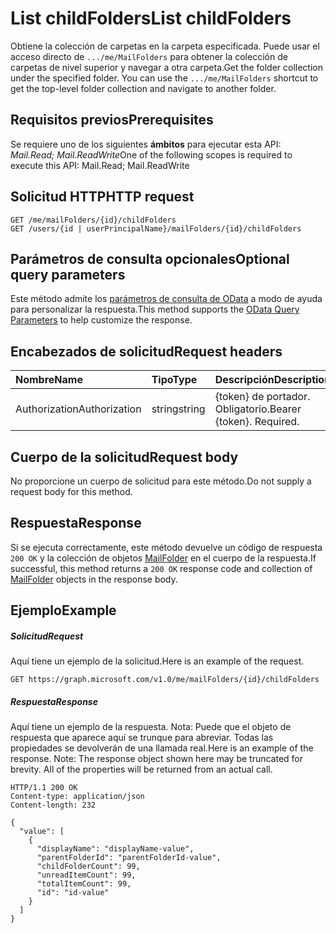 # <a name="list-childfolders"></a><span data-ttu-id="a47d6-101">List childFolders</span><span class="sxs-lookup"><span data-stu-id="a47d6-101">List childFolders</span></span>

<span data-ttu-id="a47d6-p101">Obtiene la colección de carpetas en la carpeta especificada. Puede usar el acceso directo de `.../me/MailFolders` para obtener la colección de carpetas de nivel superior y navegar a otra carpeta.</span><span class="sxs-lookup"><span data-stu-id="a47d6-p101">Get the folder collection under the specified folder. You can use the `.../me/MailFolders` shortcut to get the top-level folder collection and navigate to another folder.</span></span>
## <a name="prerequisites"></a><span data-ttu-id="a47d6-104">Requisitos previos</span><span class="sxs-lookup"><span data-stu-id="a47d6-104">Prerequisites</span></span>
<span data-ttu-id="a47d6-105">Se requiere uno de los siguientes **ámbitos** para ejecutar esta API: *Mail.Read; Mail.ReadWrite*</span><span class="sxs-lookup"><span data-stu-id="a47d6-105">One of the following scopes is required to execute this API: Mail.Read; Mail.ReadWrite</span></span>
## <a name="http-request"></a><span data-ttu-id="a47d6-106">Solicitud HTTP</span><span class="sxs-lookup"><span data-stu-id="a47d6-106">HTTP request</span></span>
<!-- { "blockType": "ignored" } -->
```http
GET /me/mailFolders/{id}/childFolders
GET /users/{id | userPrincipalName}/mailFolders/{id}/childFolders
```
## <a name="optional-query-parameters"></a><span data-ttu-id="a47d6-107">Parámetros de consulta opcionales</span><span class="sxs-lookup"><span data-stu-id="a47d6-107">Optional query parameters</span></span>
<span data-ttu-id="a47d6-108">Este método admite los [parámetros de consulta de OData](http://developer.microsoft.com/en-us/graph/docs/overview/query_parameters) a modo de ayuda para personalizar la respuesta.</span><span class="sxs-lookup"><span data-stu-id="a47d6-108">This method supports the [OData Query Parameters](http://developer.microsoft.com/en-us/graph/docs/overview/query_parameters) to help customize the response.</span></span>
## <a name="request-headers"></a><span data-ttu-id="a47d6-109">Encabezados de solicitud</span><span class="sxs-lookup"><span data-stu-id="a47d6-109">Request headers</span></span>
| <span data-ttu-id="a47d6-110">Nombre</span><span class="sxs-lookup"><span data-stu-id="a47d6-110">Name</span></span>       | <span data-ttu-id="a47d6-111">Tipo</span><span class="sxs-lookup"><span data-stu-id="a47d6-111">Type</span></span> | <span data-ttu-id="a47d6-112">Descripción</span><span class="sxs-lookup"><span data-stu-id="a47d6-112">Description</span></span>|
|:-----------|:------|:----------|
| <span data-ttu-id="a47d6-113">Authorization</span><span class="sxs-lookup"><span data-stu-id="a47d6-113">Authorization</span></span>  | <span data-ttu-id="a47d6-114">string</span><span class="sxs-lookup"><span data-stu-id="a47d6-114">string</span></span>  | <span data-ttu-id="a47d6-p102">{token} de portador. Obligatorio.</span><span class="sxs-lookup"><span data-stu-id="a47d6-p102">Bearer {token}. Required.</span></span> |

## <a name="request-body"></a><span data-ttu-id="a47d6-117">Cuerpo de la solicitud</span><span class="sxs-lookup"><span data-stu-id="a47d6-117">Request body</span></span>
<span data-ttu-id="a47d6-118">No proporcione un cuerpo de solicitud para este método.</span><span class="sxs-lookup"><span data-stu-id="a47d6-118">Do not supply a request body for this method.</span></span>

## <a name="response"></a><span data-ttu-id="a47d6-119">Respuesta</span><span class="sxs-lookup"><span data-stu-id="a47d6-119">Response</span></span>

<span data-ttu-id="a47d6-120">Si se ejecuta correctamente, este método devuelve un código de respuesta `200 OK` y la colección de objetos [MailFolder](../resources/mailfolder.md) en el cuerpo de la respuesta.</span><span class="sxs-lookup"><span data-stu-id="a47d6-120">If successful, this method returns a `200 OK` response code and collection of [MailFolder](../resources/mailfolder.md) objects in the response body.</span></span>
## <a name="example"></a><span data-ttu-id="a47d6-121">Ejemplo</span><span class="sxs-lookup"><span data-stu-id="a47d6-121">Example</span></span>
##### <a name="request"></a><span data-ttu-id="a47d6-122">Solicitud</span><span class="sxs-lookup"><span data-stu-id="a47d6-122">Request</span></span>
<span data-ttu-id="a47d6-123">Aquí tiene un ejemplo de la solicitud.</span><span class="sxs-lookup"><span data-stu-id="a47d6-123">Here is an example of the request.</span></span>
<!-- {
  "blockType": "request",
  "name": "get_childfolders"
}-->
```http
GET https://graph.microsoft.com/v1.0/me/mailFolders/{id}/childFolders
```
##### <a name="response"></a><span data-ttu-id="a47d6-124">Respuesta</span><span class="sxs-lookup"><span data-stu-id="a47d6-124">Response</span></span>
<span data-ttu-id="a47d6-p103">Aquí tiene un ejemplo de la respuesta. Nota: Puede que el objeto de respuesta que aparece aquí se trunque para abreviar. Todas las propiedades se devolverán de una llamada real.</span><span class="sxs-lookup"><span data-stu-id="a47d6-p103">Here is an example of the response. Note: The response object shown here may be truncated for brevity. All of the properties will be returned from an actual call.</span></span>
<!-- {
  "blockType": "response",
  "truncated": true,
  "@odata.type": "microsoft.graph.mailFolder",
  "isCollection": true
} -->
```http
HTTP/1.1 200 OK
Content-type: application/json
Content-length: 232

{
  "value": [
    {
      "displayName": "displayName-value",
      "parentFolderId": "parentFolderId-value",
      "childFolderCount": 99,
      "unreadItemCount": 99,
      "totalItemCount": 99,
      "id": "id-value"
    }
  ]
}
```

<!-- uuid: 8fcb5dbc-d5aa-4681-8e31-b001d5168d79
2015-10-25 14:57:30 UTC -->
<!-- {
  "type": "#page.annotation",
  "description": "List childFolders",
  "keywords": "",
  "section": "documentation",
  "tocPath": ""
}-->
